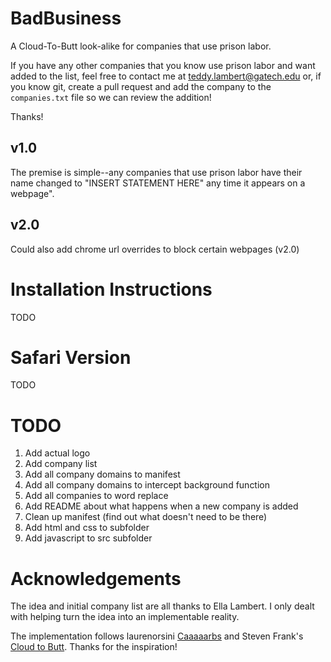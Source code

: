 # BadBusiness
A Cloud-To-Butt look-alike for companies that use prison labor.

If you have any other companies that you know use prison labor and want added to the list, feel free to contact me at teddy.lambert@gatech.edu or, if you know git, create a pull request and add the company to the `companies.txt` file so we can review the addition!

Thanks!

## v1.0
The premise is simple--any companies that use prison labor have their name changed to "INSERT STATEMENT HERE" any time it appears on a webpage".

## v2.0
Could also add chrome url overrides to block certain webpages (v2.0)

# Installation Instructions
TODO

# Safari Version
TODO

# TODO
1. Add actual logo
2. Add company list
3. Add all company domains to manifest
4. Add all company domains to intercept background function
5. Add all companies to word replace
6. Add README about what happens when a new company is added
7. Clean up manifest (find out what doesn't need to be there)
8. Add html and css to subfolder
9. Add javascript to src subfolder
# Acknowledgements
The idea and initial company list are all thanks to Ella Lambert. I only dealt with helping turn the idea into an implementable reality.

The implementation follows laurenorsini [Caaaaarbs](https://github.com/laurenorsini/caaaaarbs) and Steven Frank's [Cloud to Butt](https://github.com/panicsteve/cloud-to-butt). Thanks for the inspiration! 
